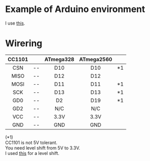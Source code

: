 # Example of Arduino environment   
I use [this](https://github.com/veonik/arduino-cc1101).   

# Wirering

|CC1101||ATmega328|ATmega2560||
|:-:|:-:|:-:|:-:|:-:|
|CSN|--|D10|D10|*1|
|MISO|--|D12|D12||
|MOSI|--|D11|D11|*1|
|SCK|--|D13|D13|*1|
|GD0|--|D2|D19|*1|
|GD2|--|N/C|N/C||
|VCC|--|3.3V|3.3V||
|GND|--|GND|GND||

(*1)    
CC1101 is not 5V tolerant.   
You need level shift from 5V to 3.3V.   
I used [this](https://www.ti.com/lit/ds/symlink/txs0108e.pdf?ts=1647593549503) for a level shift.   


